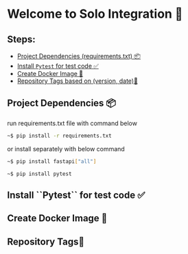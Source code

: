 # Welcome to Solo Integration 🫡

## Steps:

- [Project Dependencies (requirements.txt) 📦](#1-dependencies)
- [Install ``Pytest`` for test code ✅](#2-test)
- [Create Docker Image 🐳](#3-docker)
- [Repository Tags based on (version, date)🍱](#4-repo)



<h2 id="#1-dependencies">Project Dependencies 📦</h2>

run requirements.txt file with command below
```bash
~$ pip install -r requirements.txt
```
or install separately with below command
```bash
~$ pip install fastapi["all"]
```
```bash
~$ pip install pytest
```

<h2 id="#2-test">Install ``Pytest`` for test code ✅</h2>

<h2 id="#3-docker">Create Docker Image 🐳</h2>

<h2 id="#4-repo">Repository Tags🍱</h2>
